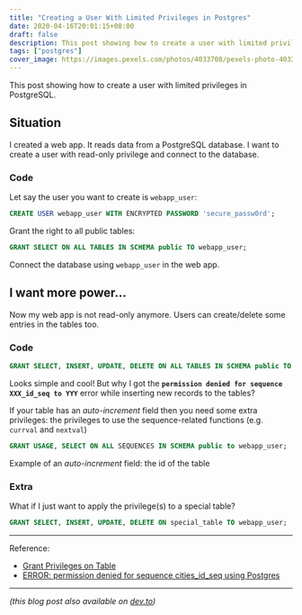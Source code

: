 ```yaml
---
title: "Creating a User With Limited Privileges in Postgres"
date: 2020-04-16T20:01:15+08:00
draft: false
description: This post showing how to create a user with limited privileges in PostgreSQL.
tags: ["postgres"]
cover_image: https://images.pexels.com/photos/4033708/pexels-photo-4033708.jpeg?auto=compress&cs=tinysrgb&dpr=2&h=420&w=1000
---
```


This post showing how to create a user with limited privileges in PostgreSQL.

## Situation
I created a web app. It reads data from a PostgreSQL database. I want to create a user with read-only privilege and connect to the database.

### Code 
Let say the user you want to create is `webapp_user`:

``` sql
CREATE USER webapp_user WITH ENCRYPTED PASSWORD 'secure_passw0rd';
```

Grant the right to all public tables:

``` sql
GRANT SELECT ON ALL TABLES IN SCHEMA public TO webapp_user;
```

Connect the database using `webapp_user` in the web app.

## I want more power...
Now my web app is not read-only anymore. Users can create/delete some entries in the tables too.

### Code

``` sql
GRANT SELECT, INSERT, UPDATE, DELETE ON ALL TABLES IN SCHEMA public TO webapp_user;
```

Looks simple and cool! But why I got the **`permission denied for sequence XXX_id_seq to YYY`** error while inserting new records to the tables?

If your table has an *auto-increment* field then you need some extra privileges: the privileges to use the sequence-related functions (e.g. `currval` and `nextval`)

``` sql
GRANT USAGE, SELECT ON ALL SEQUENCES IN SCHEMA public to webapp_user;
```

Example of an *auto-increment* field: the id of the table

### Extra
What if I just want to apply the privilege(s) to a special table?

```sql
GRANT SELECT, INSERT, UPDATE, DELETE ON special_table TO webapp_user;
```

---
Reference:
- [Grant Privileges on Table](https://www.techonthenet.com/postgresql/grant_revoke.php)
- [ERROR: permission denied for sequence cities_id_seq using Postgres](https://stackoverflow.com/q/9325017)

---

*(this blog post also available on [dev.to](https://dev.to/bemnlam/creating-a-user-with-limited-privileges-in-postgres-5ee7/edit))*